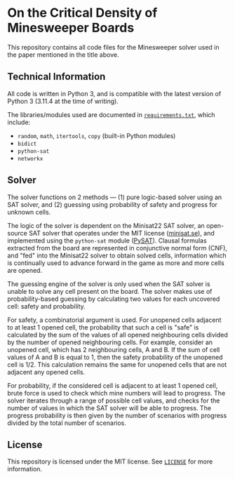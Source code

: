 # On the Critical Density of Minesweeper Boards

This repository contains all code files for the Minesweeper solver used in the paper mentioned in the title above.

## Technical Information

All code is written in Python 3, and is compatible with the latest version of Python 3 (3.11.4 at the time of writing).

The libraries/modules used are documented in [`requirements.txt`](requirements.txt), which include:
- `random`, `math`, `itertools`, `copy` (built-in Python modules)
- `bidict`
- `python-sat` 
- `networkx` 

## Solver 

The solver functions on 2 methods — (1) pure logic-based solver using an SAT solver, and (2) guessing using probability of safety and progress for unknown cells.

The logic of the solver is dependent on the Minisat22 SAT solver, an open-source SAT solver that operates under the MIT license ([minisat.se](http://minisat.se/)), and implemented using the `python-sat` module ([PySAT](https://pysathq.github.io/)). Clausal formulas extracted from the board are represented in conjunctive normal form (CNF), and "fed" into the Minisat22 solver to obtain solved cells, information which is continually used to advance forward in the game as more and more cells are opened.

The guessing engine of the solver is only used when the SAT solver is unable to solve any cell present on the board. The solver makes use of probability-based guessing by calculating two values for each uncovered cell: safety and probability. 

For safety, a combinatorial argument is used. For unopened cells adjacent to at least 1 opened cell, the probability that such a cell is "safe" is calculated by the sum of the values of all opened neighbouring cells divided by the number of opened neighbouring cells. For example, consider an unopened cell, which has 2 neighbouring cells, A and B. If the sum of cell values of A and B is equal to 1, then the safety probability of the unopened cell is 1/2. This calculation remains the same for unopened cells that are not adjacent any opened cells.

For probability, if the considered cell is adjacent to at least 1 opened cell, brute force is used to check which mine numbers will lead to progress. The solver iterates through a range of possible cell values, and checks for the number of values in which the SAT solver will be able to progress. The progress probability is then given by the number of scenarios with progress divided by the total number of scenarios.

## License
This repository is licensed under the MIT license. See [`LICENSE`](LICENSE) for more information.

